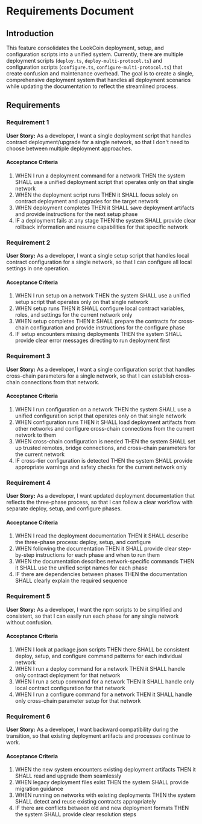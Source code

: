 # Requirements Document

## Introduction

This feature consolidates the LookCoin deployment, setup, and configuration scripts into a unified system. Currently, there are multiple deployment scripts (`deploy.ts`, `deploy-multi-protocol.ts`) and configuration scripts (`configure.ts`, `configure-multi-protocol.ts`) that create confusion and maintenance overhead. The goal is to create a single, comprehensive deployment system that handles all deployment scenarios while updating the documentation to reflect the streamlined process.

## Requirements

### Requirement 1

**User Story:** As a developer, I want a single deployment script that handles contract deployment/upgrade for a single network, so that I don't need to choose between multiple deployment approaches.

#### Acceptance Criteria

1. WHEN I run a deployment command for a network THEN the system SHALL use a unified deployment script that operates only on that single network
2. WHEN the deployment script runs THEN it SHALL focus solely on contract deployment and upgrades for the target network
3. WHEN deployment completes THEN it SHALL save deployment artifacts and provide instructions for the next setup phase
4. IF a deployment fails at any stage THEN the system SHALL provide clear rollback information and resume capabilities for that specific network

### Requirement 2

**User Story:** As a developer, I want a single setup script that handles local contract configuration for a single network, so that I can configure all local settings in one operation.

#### Acceptance Criteria

1. WHEN I run setup on a network THEN the system SHALL use a unified setup script that operates only on that single network
2. WHEN setup runs THEN it SHALL configure local contract variables, roles, and settings for the current network only
3. WHEN setup completes THEN it SHALL prepare the contracts for cross-chain configuration and provide instructions for the configure phase
4. IF setup encounters missing deployments THEN the system SHALL provide clear error messages directing to run deployment first

### Requirement 3

**User Story:** As a developer, I want a single configuration script that handles cross-chain parameters for a single network, so that I can establish cross-chain connections from that network.

#### Acceptance Criteria

1. WHEN I run configuration on a network THEN the system SHALL use a unified configuration script that operates only on that single network
2. WHEN configuration runs THEN it SHALL load deployment artifacts from other networks and configure cross-chain connections from the current network to them
3. WHEN cross-chain configuration is needed THEN the system SHALL set up trusted remotes, bridge connections, and cross-chain parameters for the current network
4. IF cross-tier configuration is detected THEN the system SHALL provide appropriate warnings and safety checks for the current network only

### Requirement 4

**User Story:** As a developer, I want updated deployment documentation that reflects the three-phase process, so that I can follow a clear workflow with separate deploy, setup, and configure phases.

#### Acceptance Criteria

1. WHEN I read the deployment documentation THEN it SHALL describe the three-phase process: deploy, setup, and configure
2. WHEN following the documentation THEN it SHALL provide clear step-by-step instructions for each phase and when to run them
3. WHEN the documentation describes network-specific commands THEN it SHALL use the unified script names for each phase
4. IF there are dependencies between phases THEN the documentation SHALL clearly explain the required sequence

### Requirement 5

**User Story:** As a developer, I want the npm scripts to be simplified and consistent, so that I can easily run each phase for any single network without confusion.

#### Acceptance Criteria

1. WHEN I look at package.json scripts THEN there SHALL be consistent deploy, setup, and configure command patterns for each individual network
2. WHEN I run a deploy command for a network THEN it SHALL handle only contract deployment for that network
3. WHEN I run a setup command for a network THEN it SHALL handle only local contract configuration for that network
4. WHEN I run a configure command for a network THEN it SHALL handle only cross-chain parameter setup for that network

### Requirement 6

**User Story:** As a developer, I want backward compatibility during the transition, so that existing deployment artifacts and processes continue to work.

#### Acceptance Criteria

1. WHEN the new system encounters existing deployment artifacts THEN it SHALL read and upgrade them seamlessly
2. WHEN legacy deployment files exist THEN the system SHALL provide migration guidance
3. WHEN running on networks with existing deployments THEN the system SHALL detect and reuse existing contracts appropriately
4. IF there are conflicts between old and new deployment formats THEN the system SHALL provide clear resolution steps
